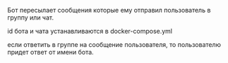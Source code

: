 Бот пересылает сообщения которые ему отправил пользователь в группу или чат.

id бота и чата устанавливаются в docker-compose.yml

если ответить в группе на сообщение пользователя, то пользователю придет ответ от имени бота.